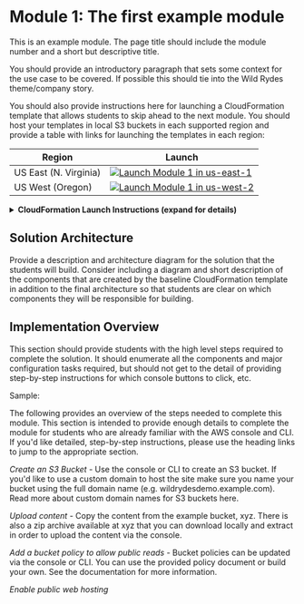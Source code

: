 # Module 1: The first example module

This is an example module. The page title should include the module number and a short but descriptive title.

You should provide an introductory paragraph that sets some context for the use case to be covered. If possible this should tie into the Wild Rydes theme/company story.

You should also provide instructions here for launching a CloudFormation template that allows students to skip ahead to the next module. You should host your templates in local S3 buckets in each supported region and provide a table with links for launching the templates in each region:


Region| Launch
------|-----
US East (N. Virginia) | [![Launch Module 1 in us-east-1](http://docs.aws.amazon.com/AWSCloudFormation/latest/UserGuide/images/cloudformation-launch-stack-button.png)](https://console.aws.amazon.com/cloudformation/home?region=us-east-1#/stacks/new?stackName=your-stack-name&templateURL=https://s3.amazonaws.com/wildrydes-us-east-1/WorkshopTemplate/1_ExampleTemplate/example.yaml)
US West (Oregon) | [![Launch Module 1 in us-west-2](http://docs.aws.amazon.com/AWSCloudFormation/latest/UserGuide/images/cloudformation-launch-stack-button.png)](https://console.aws.amazon.com/cloudformation/home?region=us-west-2#/stacks/new?stackName=your-stack-name&templateURL=https://s3.amazonaws.com/wildrydes-us-west-2/WorkshopTemplate/1_ExampleTemplate/example.yaml)

<details>
<summary><strong>CloudFormation Launch Instructions (expand for details)</strong></summary><p>

1. Click the **Launch Stack** link above for the region of your choice.

1. Click **Next** on the Select Template page.

1. Provide a globally unique name for the **Website Bucket Name** such as `wildrydes-yourname` and click **Next**.
    ![Speficy Details Screenshot](../images/module1-cfn-specify-details.png)

1. On the Options page, leave all the defaults and click **Next**.

1. On the Review page, check the box to acknowledge that CloudFormation will create IAM resources and click **Create**.
    ![Acknowledge IAM Screenshot](../images/cfn-ack-iam.png)

    This template uses a custom resource to copy the static website assets from a central S3 bucket into your own dedicated bucket. In order for the custom resource to write to the new bucket in your account, it must create an IAM role it can assume with those permissions.

1. Wait for the `wildrydes-webapp-1` stack to reach a status of `CREATE_COMPLETE`.

1. With the `wildrydes-webapp-1` stack selected, click on the **Outputs** tab and click on the WebsiteURL link.

1. Verify the Wild Rydes home page is loading properly and move on to the next module, [User Management](../2_UserManagement).

</p></details>


## Solution Architecture

Provide a description and architecture diagram for the solution that the students will build. Consider including a diagram and short description of the components that are created by the baseline CloudFormation template in addition to the final architecture so that students are clear on which components they will be responsible for building.

## Implementation Overview

This section should provide students with the high level steps required to complete the solution. It should enumerate all the components and major configuration tasks required, but should not get to the detail of providing step-by-step instructions for which console buttons to click, etc.

Sample:

The following provides an overview of the steps needed to complete this module. This section is intended to provide enough details to complete the module for students who are already familiar with the AWS console and CLI. If you'd like detailed, step-by-step instructions, please use the heading links to jump to the appropriate section.

*Create an S3 Bucket* - Use the console or CLI to create an S3 bucket. If you'd like to use a custom domain to host the site make sure you name your bucket using the full domain name (e.g. wildrydesdemo.example.com). Read more about custom domain names for S3 buckets here.

*Upload content* - Copy the content from the example bucket, xyz. There is also a zip archive available at xyz that you can download locally and extract in order to upload the content via the console.

*Add a bucket policy to allow public reads* - Bucket policies can be updated via the console or CLI. You can use the provided policy document or build your own. See the documentation for more information.

*Enable public web hosting*
